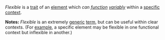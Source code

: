*Flexible* is a [trait](https://github.com/gcassel/Modular-Organization-Terminology/blob/master/terms/trait.md) of an [element](https://github.com/gcassel/Modular-Organization-Terminology/blob/master/terms/element.md) which *can [function](https://github.com/gcassel/Modular-Organization-Terminology/blob/master/terms/function.md) [variably](https://github.com/gcassel/Modular-Organization-Terminology/blob/master/terms/variable.md)* within a [specific](https://github.com/gcassel/Modular-Organization-Terminology/blob/master/terms/specific.md) [context](https://github.com/gcassel/Modular-Organization-Terminology/blob/master/terms/context.md).

**Notes:** *Flexible* is an extremely [generic](https://github.com/gcassel/Modular-Organization-Terminology/blob/master/terms/generic.md) [term](https://github.com/gcassel/Modular-Organization-Terminology/blob/master/terms/term.md), but can be useful within clear contexts.   (For [example](https://github.com/gcassel/Modular-Organization-Terminology/blob/master/terms/example.md), a specific element may be flexible in one functional context but inflexible in another.)
